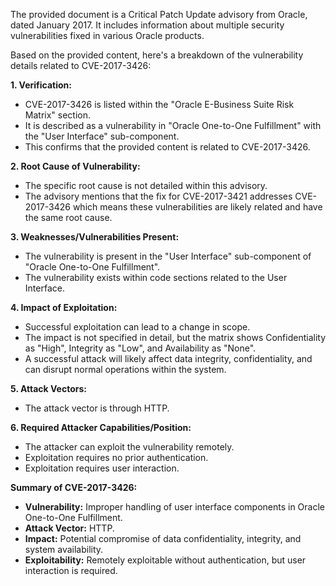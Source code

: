 The provided document is a Critical Patch Update advisory from Oracle, dated January 2017. It includes information about multiple security vulnerabilities fixed in various Oracle products.

Based on the provided content, here's a breakdown of the vulnerability details related to CVE-2017-3426:

**1. Verification:**
   - CVE-2017-3426 is listed within the "Oracle E-Business Suite Risk Matrix" section.
   - It is described as a vulnerability in "Oracle One-to-One Fulfillment" with the "User Interface" sub-component.
   - This confirms that the provided content is related to CVE-2017-3426.

**2. Root Cause of Vulnerability:**
   - The specific root cause is not detailed within this advisory. 
   - The advisory mentions that the fix for CVE-2017-3421 addresses CVE-2017-3426 which means these vulnerabilities are likely related and have the same root cause.

**3. Weaknesses/Vulnerabilities Present:**
   - The vulnerability is present in the "User Interface" sub-component of "Oracle One-to-One Fulfillment".
   - The vulnerability exists within code sections related to the User Interface.

**4. Impact of Exploitation:**
   - Successful exploitation can lead to a change in scope.
   - The impact is not specified in detail, but the matrix shows Confidentiality as "High", Integrity as "Low", and Availability as "None".
   - A successful attack will likely affect data integrity, confidentiality, and can disrupt normal operations within the system.

**5. Attack Vectors:**
   - The attack vector is through HTTP.

**6. Required Attacker Capabilities/Position:**
   - The attacker can exploit the vulnerability remotely.
   - Exploitation requires no prior authentication.
   - Exploitation requires user interaction.

**Summary of CVE-2017-3426:**
- **Vulnerability:** Improper handling of user interface components in Oracle One-to-One Fulfillment.
- **Attack Vector:** HTTP.
- **Impact:** Potential compromise of data confidentiality, integrity, and system availability.
- **Exploitability:**  Remotely exploitable without authentication, but user interaction is required.